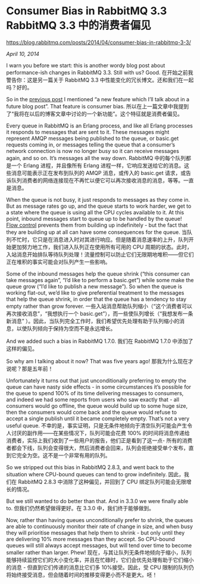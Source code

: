 # Consumer Bias in RabbitMQ 3.3  RabbitMQ 3.3 中的消费者偏见

https://blog.rabbitmq.com/posts/2014/04/consumer-bias-in-rabbitmq-3-3/

*April 10, 2014*

I warn you before we start: this is another wordy blog post about performance-ish changes in RabbitMQ 3.3. Still with us? Good.  在开始之前我警告你：这是另一篇关于 RabbitMQ 3.3 中性能变化的冗长博文。还和我们在一起吗？好的。

So in the [previous post](https://blog.rabbitmq.com/posts/2014/04/an-end-to-synchrony-performance-improvements-in-3-3/) I mentioned “a new feature which I’ll talk about in a future blog post”. That feature is consumer bias.  所以在上一篇文章中我提到了“我将在以后的博客文章中讨论的一个新功能”。这个特征就是消费者偏见。

Every queue in RabbitMQ is an Erlang process, and like all Erlang processes it responds to messages that are sent to it. These messages might represent AMQP messages being published to the queue, or basic.get requests coming in, or messages telling the queue that a consumer’s network connection is now no longer busy so it can receive messages again, and so on. It’s messages all the way down.  RabbitMQ 中的每个队列都是一个 Erlang 进程，并且像所有 Erlang 进程一样，它响应发送给它的消息。这些消息可能表示正在发布到队列的 AMQP 消息，或传入的 basic.get 请求，或告诉队列消费者的网络连接现在不再忙以便它可以再次接收消息的消息，等等。一直是消息。

When the queue is not busy, it just responds to messages as they come in. But as message rates go up, and the queue starts to work harder, we get to a state where the queue is using all the CPU cycles available to it. At this point, inbound messages start to queue up to be handled by the queue! [Flow control](https://blog.rabbitmq.com/posts/2012/04/rabbitmq-performance-measurements-part-1/) prevents them from building up indefinitely - but the fact that they are building up at all can have some consequences for the queue.  当队列不忙时，它只是在消息进入时对其进行响应。但是随着消息速率的上升，队列开始更加努力地工作，我们进入队列正在使用所有可用的 CPU 周期的状态。此时，入站消息开始排队等待队列处理！流量控制可以防止它们无限期地堆积——但它们正在堆积的事实可能会对队列产生一些影响。

Some of the inbound messages help the queue shrink (“this consumer can take messages again”, “I’d like to perform a basic.get”) while some make the queue grow (“I’d like to publish a new message”). So when the queue is working flat-out, we’d like to give preferential treatment to the messages that help the queue shrink, in order that the queue has a tendency to stay empty rather than grow forever.  一些入站消息帮助队列缩小（“这个消费者可以再次接收消息”，“我想执行一个 basic.get”），而一些使队列增长（“我想发布一条新消息” ）。因此，当队列完全工作时，我们希望优先处理有助于队列缩小的消息，以使队列倾向于保持为空而不是永远增长。

And we added such a bias in RabbitMQ 1.7.0.  我们在 RabbitMQ 1.7.0 中添加了这样的偏见。

So why am I talking about it now? That was five years ago!  那我为什么现在才说呢？那是五年前！

Unfortunately it turns out that just unconditionally preferring to empty the queue can have nasty side effects - in some circumstances it’s possible for the queue to spend 100% of its time delivering messages to consumers, and indeed we had some reports from users who saw exactly that - all consumers would go offline, the queue would build up to some huge size, then the consumers would come back and the queue would refuse to accept a single publish until it became completely empty. That’s not a very useful queue.  不幸的是，事实证明，只是无条件地倾向于清空队列可能会产生令人讨厌的副作用——在某些情况下，队列可能会花费 100% 的时间将消息传递给消费者，实际上我们收到了一些用户的报告，他们正是看到了这一点- 所有的消费者都会下线，队列会变得很大，然后消费者会回来，队列会拒绝接受单个发布，直到它完全为空。这不是一个非常有用的队列。

So we stripped out this bias in RabbitMQ 2.8.3, and went back to the situation where CPU-bound queues can tend to grow indefinitely.  因此，我们在 RabbitMQ 2.8.3 中消除了这种偏见，并回到了 CPU 绑定队列可能会无限增长的情况。

But we still wanted to do better than that. And in 3.3.0 we were finally able to.  但我们仍然希望做得更好。在 3.3.0 中，我们终于能够做到。

Now, rather than having queues unconditionally prefer to shrink, the queues are able to continuously monitor their rate of change in size, and when busy they will prioritise messages that help them to shrink - but only until they are delivering 10% more messages than they accept. So CPU-bound queues will still always accept messages, but will tend over time to become smaller rather than larger. Phew!  现在，与其让队列无条件地倾向于缩小，队列能够持续监控它们的大小变化率，并且在忙碌时，它们会优先处理有助于它们缩小的消息 - 但直到它们传递的消息比它们多 10%接受。因此，受 CPU 限制的队列仍将始终接受消息，但会随着时间的推移变得更小而不是更大。呸！



